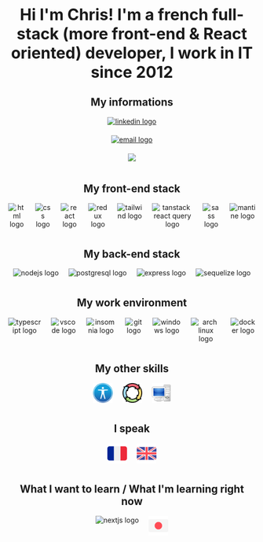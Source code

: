 <body>

<h1 align="center" style="font-size:2rem;">Hi I'm Chris! I'm a french full-stack (more front-end & React oriented) developer, I work in IT since 2012</h1>

<h2 align="center">My informations</h2>

<div align="center" style="display: flex; flex-direction: column; justify-content: center; gap: 20px; margin-bottom: 40px;">
        <a href= "https://www.linkedin.com/in/chris-berlant">
            <img src="https://img.shields.io/badge/my_linkedin-%230077B5.svg?style=for-the-badge&logo=linkedin&logoColor=white" alt="linkedin logo" height="30" />
        </a>           
        <a href="mailto:chris.berlant@gmail.com">
            <img src="https://img.shields.io/badge/send_me_an_email-%23121011.svg?style=for-the-badge&logo=gmail&logoColor=red" alt="email logo" height="30" />
        </a>
        <a href="https://chrisberlant.github.io">
            <img src="https://img.shields.io/badge/my_portfolio-%23121011.svg?style=for-the-badge&logo=bookstack&logoColor=white" />
        </a>
</div>

<h2 align="center">My front-end stack</h2>

<div align="center" style="display: flex; justify-content: center; gap: 20px; margin-bottom: 40px;">
    <img src="https://img.shields.io/badge/html5-%23E34F26.svg?style=for-the-badge&logo=html5&logoColor=white" alt="html logo" />
    <img src="https://img.shields.io/badge/css3-%231572B6.svg?style=for-the-badge&logo=css3&logoColor=white" alt="css logo" />
    <img src="https://img.shields.io/badge/react-%2320232a.svg?style=for-the-badge&logo=react&logoColor=%2361DAFB" alt="react logo" />
    <img src="https://img.shields.io/badge/redux-%23593d88.svg?style=for-the-badge&logo=redux&logoColor=white" alt="redux logo" />
    <img src="https://img.shields.io/badge/tailwindcss-%2338B2AC.svg?style=for-the-badge&logo=tailwind-css&logoColor=white" alt="tailwind logo" />
    <img src="https://img.shields.io/badge/-React%20Query-FF4154?style=for-the-badge&logo=react%20query&logoColor=white" alt="tanstack react query logo" />
    <img src="https://img.shields.io/badge/SASS-hotpink.svg?style=for-the-badge&logo=SASS&logoColor=white" alt="sass logo" />
    <img src="https://img.shields.io/badge/Mantine-ffffff?style=for-the-badge&logo=Mantine&logoColor=339af0" alt="mantine logo" />
</div>

<h2 align="center">My back-end stack</h2>

<div align="center" style="display: flex; justify-content: center; gap: 20px; margin-bottom: 40px;">
    <img src="https://img.shields.io/badge/node.js-6DA55F?style=for-the-badge&logo=node.js&logoColor=white" alt="nodejs logo" />
    <img src="https://img.shields.io/badge/postgres-%23316192.svg?style=for-the-badge&logo=postgresql&logoColor=white" alt="postgresql logo" />
    <img src="https://img.shields.io/badge/express.js-%23404d59.svg?style=for-the-badge&logo=express&logoColor=%2361DAFB" alt="express logo" />
    <img src="https://img.shields.io/badge/Sequelize-52B0E7?style=for-the-badge&logo=Sequelize&logoColor=white" alt="sequelize logo" />
</div>

<h2 align="center">My work environment</h2>

<div align="center" style="display: flex; justify-content: center; gap: 20px; margin-bottom: 40px;">
    <img src="https://img.shields.io/badge/typescript-%23007ACC.svg?style=for-the-badge&logo=typescript&logoColor=white" alt="typescript logo"/>
    <img src="https://img.shields.io/badge/Visual%20Studio%20Code-0078d7.svg?style=for-the-badge&logo=visual-studio-code&logoColor=white" alt="vscode logo"/>
    <img src="https://img.shields.io/badge/Insomnia-black?style=for-the-badge&logo=insomnia&logoColor=5849BE" alt="insomnia logo"/>
    <img src="https://img.shields.io/badge/git-%23F05033.svg?style=for-the-badge&logo=git&logoColor=white" alt="git logo" />
    <img src="https://img.shields.io/badge/Windows-0078D6?style=for-the-badge&logo=windows&logoColor=white" alt="windows logo" />
    <img src="https://img.shields.io/badge/Arch%20Linux-1793D1?logo=arch-linux&logoColor=fff&style=for-the-badge" alt="arch linux logo"/>
    <img src="https://img.shields.io/badge/docker-%230db7ed.svg?style=for-the-badge&logo=docker&logoColor=white" alt="docker logo"/>
</div>

<h2 align="center">My other skills</h2>

<div align="center" style="display: flex; justify-content: center; gap: 20px; margin-bottom: 40px;">
    <img src="./img/accessibility-logo.svg" alt="accessibility logo" height="40" />
    <img src="./img/agile-logo.png" alt="agile methodology logo" height="40" />
    <img src="./img/it-logo.svg" alt="IT logo" height="40" />
</div>

<h2 align="center">I speak</h2>

<div align="center" style="display: flex; justify-content: center; gap: 20px; margin-bottom: 40px;">
    <img src="./img/french-flag.svg" alt="french flag" height="40" />
    <img src="./img/uk-flag.svg" alt="UK flag" height="40" />
</div>

<h2 align="center">What I want to learn / What I'm learning right now</h2>

<div align="center" style="display: flex; justify-content:center; gap: 20px; margin-bottom: 40px;">
    <img src="https://img.shields.io/badge/Next-black?style=for-the-badge&logo=next.js&logoColor=white" alt="nextjs logo" />
    <img src="./img/japanese-flag.svg" alt="japanese flag" height="40" />
</div>

</body>
